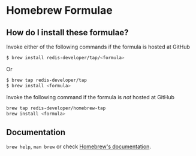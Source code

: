 # Homebrew Formulae

## How do I install these formulae?
Invoke either of the following commands if the formula is hosted at GitHub

```sh
$ brew install redis-developer/tap/<formula>
```

Or

```sh
$ brew tap redis-developer/tap
$ brew install <formula>
```

Invoke the following command if the formula is *not* hosted at GitHub

```sh
brew tap redis-developer/homebrew-tap 
brew install <formula>
```

## Documentation
`brew help`, `man brew` or check [Homebrew's documentation](https://docs.brew.sh).